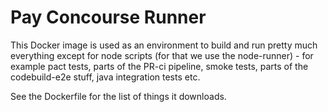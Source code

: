 # Pay Concourse Runner

This Docker image is used as an environment to build and run pretty much everything
except for node scripts (for that we use the node-runner) -
for example pact tests, parts of the PR-ci pipeline, smoke tests, parts of the codebuild-e2e stuff,
java integration tests etc.

See the Dockerfile for the list of things it downloads.
